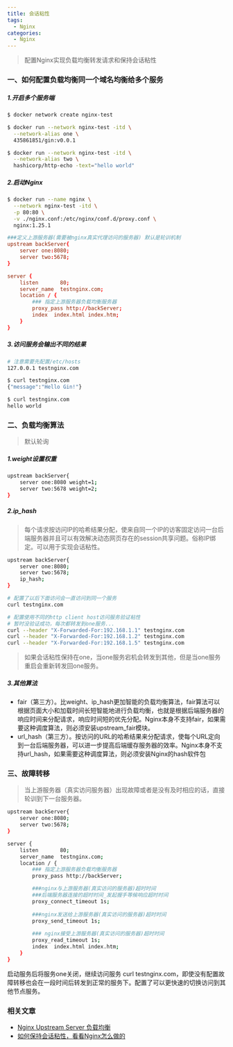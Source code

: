 ```yaml
---
title: 会话粘性
tags:
  - Nginx
categories:
  - Nginx
---
```


> 配置Nginx实现负载均衡转发请求和保持会话粘性

### 一、如何配置负载均衡同一个域名均衡给多个服务

##### 1.开启多个服务端

```bash
$ docker network create nginx-test

$ docker run --network nginx-test -itd \
  --network-alias one \
  435861851/gin:v0.0.1

$ docker run --network nginx-test -itd \
  --network-alias two \
  hashicorp/http-echo -text="hello world"
```

##### 2.启动Nginx

```bash
$ docker run --name nginx \
  --network nginx-test -itd \
  -p 80:80 \
  -v ./nginx.conf:/etc/nginx/conf.d/proxy.conf \
  nginx:1.25.1
```

```nginx.conf
###定义上游服务器(需要被nginx真实代理访问的服务器) 默认是轮训机制
upstream backServer{
    server one:8080;
    server two:5678;
}

server {
    listen       80;
    server_name  testnginx.com;
    location / {
        ### 指定上游服务器负载均衡服务器
        proxy_pass http://backServer;
        index  index.html index.htm;
    }
}
```

##### 3.访问服务会输出不同的结果

```bash
# 注意需要先配置/etc/hosts
127.0.0.1 testnginx.com

$ curl testnginx.com
{"message":"Hello Gin!"}

$ curl testnginx.com
hello world
```

### 二、负载均衡算法

> 默认轮询

##### 1.weight设置权重

```bash
upstream backServer{
    server one:8080 weight=1;
    server two:5678 weight=2;
}
```

##### 2.ip_hash

> 每个请求按访问IP的哈希结果分配，使来自同一个IP的访客固定访问一台后端服务器并且可以有效解决动态网页存在的session共享问题。俗称IP绑定。可以用于实现会话粘性。

```bash
upstream backServer{
    server one:8080;
    server two:5678;
    ip_hash;
}
```

```bash
# 配置了以后下面访问会一直访问到同一个服务
curl testnginx.com

# 配置使用不同的http client host访问服务验证粘性
# 暂时没验证成功，每次都转发到one服务...
curl --header "X-Forwarded-For:192.168.1.1" testnginx.com
curl --header "X-Forwarded-For:192.168.1.2" testnginx.com
curl --header "X-Forwarded-For:192.168.1.5" testnginx.com
```

> 如果会话粘性保持在one，当one服务宕机会转发到其他，但是当one服务重启会重新转发回one服务。

##### 3.其他算法

- fair（第三方）。比weight、ip_hash更加智能的负载均衡算法，fair算法可以根据页面大小和加载时间长短智能地进行负载均衡，也就是根据后端服务器的响应时间来分配请求，响应时间短的优先分配。Nginx本身不支持fair，如果需要这种调度算法，则必须安装upstream_fair模块。
- url_hash（第三方）。按访问的URL的哈希结果来分配请求，使每个URL定向到一台后端服务器，可以进一步提高后端缓存服务器的效率。Nginx本身不支持url_hash，如果需要这种调度算法，则必须安装Nginx的hash软件包

### 三、故障转移

> 当上游服务器（真实访问服务器）出现故障或者是没有及时相应的话，直接轮训到下一台服务器。

```bash
upstream backServer{
    server one:8080;
    server two:5678;
}

server {
    listen       80;
    server_name  testnginx.com;
    location / {
        ### 指定上游服务器负载均衡服务器
        proxy_pass http://backServer;

        ###nginx与上游服务器(真实访问的服务器)超时时间
        ###后端服务器连接的超时时间_发起握手等候响应超时时间
        proxy_connect_timeout 1s;
        
        ###nginx发送给上游服务器(真实访问的服务器)超时时间
        proxy_send_timeout 1s;
        
        ### nginx接受上游服务器(真实访问的服务器)超时时间
        proxy_read_timeout 1s;
        index  index.html index.htm;
    }
}
```

启动服务后将服务one关闭，继续访问服务 curl testnginx.com，即使没有配置故障转移也会在一段时间后转发到正常的服务下。配置了可以更快速的切换访问到其他节点服务。

### 相关文章

- [Nginx Upstream Server 负载均衡](https://blog.csdn.net/qq_20042935/article/details/103052606)
- [如何保持会话粘性，看看Nginx怎么做的](https://cloud.tencent.com/developer/article/2333364)